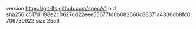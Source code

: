 version https://git-lfs.github.com/spec/v1
oid sha256:c517d1198e2c0627dd22eee55677fd0b082660c88371a4836db8fc0706730922
size 2556
